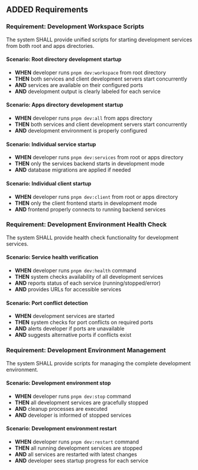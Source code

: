 ## ADDED Requirements

### Requirement: Development Workspace Scripts
The system SHALL provide unified scripts for starting development services from both root and apps directories.

#### Scenario: Root directory development startup
- **WHEN** developer runs `pnpm dev:workspace` from root directory
- **THEN** both services and client development servers start concurrently
- **AND** services are available on their configured ports
- **AND** development output is clearly labeled for each service

#### Scenario: Apps directory development startup
- **WHEN** developer runs `pnpm dev:all` from apps directory
- **THEN** both services and client development servers start concurrently
- **AND** development environment is properly configured

#### Scenario: Individual service startup
- **WHEN** developer runs `pnpm dev:services` from root or apps directory
- **THEN** only the services backend starts in development mode
- **AND** database migrations are applied if needed

#### Scenario: Individual client startup
- **WHEN** developer runs `pnpm dev:client` from root or apps directory
- **THEN** only the client frontend starts in development mode
- **AND** frontend properly connects to running backend services

### Requirement: Development Environment Health Check
The system SHALL provide health check functionality for development services.

#### Scenario: Service health verification
- **WHEN** developer runs `pnpm dev:health` command
- **THEN** system checks availability of all development services
- **AND** reports status of each service (running/stopped/error)
- **AND** provides URLs for accessible services

#### Scenario: Port conflict detection
- **WHEN** development services are started
- **THEN** system checks for port conflicts on required ports
- **AND** alerts developer if ports are unavailable
- **AND** suggests alternative ports if conflicts exist

### Requirement: Development Environment Management
The system SHALL provide scripts for managing the complete development environment.

#### Scenario: Development environment stop
- **WHEN** developer runs `pnpm dev:stop` command
- **THEN** all development services are gracefully stopped
- **AND** cleanup processes are executed
- **AND** developer is informed of stopped services

#### Scenario: Development environment restart
- **WHEN** developer runs `pnpm dev:restart` command
- **THEN** all running development services are stopped
- **AND** all services are restarted with latest changes
- **AND** developer sees startup progress for each service